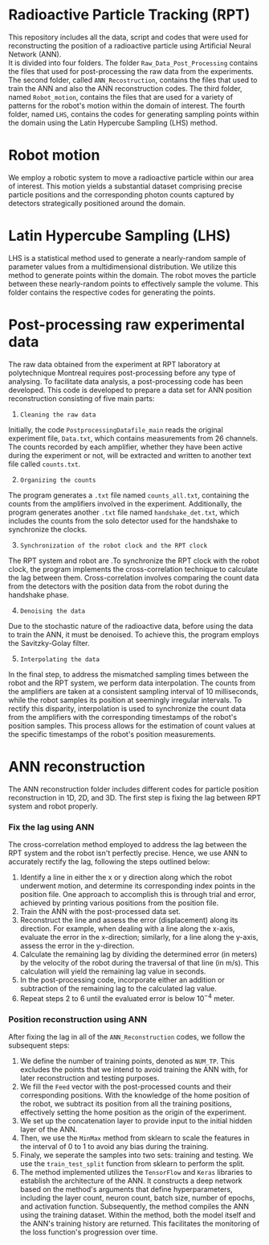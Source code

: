 # Radioactive Particle Tracking (RPT)

This repository includes all the data, script and codes that were used for reconstructing the position of a radioactive particle using Artificial Neural Network (ANN).\
It is divided into four folders. The folder `Raw_Data_Post_Processing` contains the files that used for post-processing the raw data from the experiments. The second folder, called `ANN_Recostruction`, contains the files that used to train the ANN and also the ANN reconstruction codes. The third folder, named `Robot_motion`, contains the files that are used for a variety of patterns for the robot's motion within the domain of interest. The fourth folder, named `LHS`, contains the codes for generating sampling points within the domain using the Latin Hypercube Sampling (LHS) method.

# Robot motion

We employ a robotic system to move a radioactive particle within our area of interest. This motion yields a substantial dataset comprising precise particle positions and the corresponding photon counts captured by detectors strategically positioned around the domain.

# Latin Hypercube Sampling (LHS)

LHS is a statistical method used to generate a nearly-random sample of parameter values from a multidimensional distribution. We utilize this method to generate points within the domain. The robot moves the particle between these nearly-random points to effectively sample the volume. This folder contains the respective codes for generating the points.

# Post-processing raw experimental data

The raw data obtained from the experiment at RPT laboratory at polytechnique Montreal requires post-processing before any type of analysing. To facilitate data analysis, a post-processing code has been developed. This code is developed to prepare a data set for ANN position reconstruction consisting of five main parts:
1. `Cleaning the raw data`
   
Initially, the code `PostprocessingDatafile_main` reads the original experiment file, `Data.txt`, which contains measurements from 26 channels. The counts recorded by each amplifier, whether they have been active during the experiment or not, will be extracted and written to another text file called `counts.txt`.

2. `Organizing the counts`
   
The program generates a `.txt` file named `counts_all.txt`, containing the counts from the amplifiers involved in the experiment. Additionally, the program generates another `.txt` file named `handshake_det.txt`, which includes the counts from the solo detector used for the handshake to synchronize the clocks.

3. `Synchronization of the robot clock and the RPT clock`
   
The RPT system and robot are .To synchronize the RPT clock with the robot clock, the program implements the cross-correlation technique to calculate the lag between them. Cross-correlation involves comparing the count data from the detectors with the position data from the robot during the handshake phase.

4. `Denoising the data`

Due to the stochastic nature of the radioactive data, before using the data to train the ANN, it must be denoised. To achieve this, the program employs the Savitzky-Golay filter.
 
5. `Interpolating the data`

In the final step, to address the mismatched sampling times between the robot and the RPT system, we perform data interpolation. The counts from the amplifiers are taken at a consistent sampling interval of 10 milliseconds, while the robot samples its position at seemingly irregular intervals. To rectify this disparity, interpolation is used to synchronize the count data from the amplifiers with the corresponding timestamps of the robot's position samples. This process allows for the estimation of count values at the specific timestamps of the robot's position measurements.


# ANN reconstruction

The ANN reconstruction folder includes different codes for particle position reconstruction in 1D, 2D, and 3D. The first step is fixing the lag between RPT system and robot properly.

### Fix the lag using ANN

The cross-correlation method employed to address the lag between the RPT system and the robot isn't perfectly precise. Hence, we use ANN to accurately rectify the lag, following the steps outlined below:
1. Identify a line in either the x or y direction along which the robot underwent motion, and determine its corresponding index points in the position file. One approach to accomplish this is through trial and error, achieved by printing various positions from the position file.
2. Train the ANN with the post-processed data set.
3. Reconstruct the line and assess the error (displacement) along its direction. For example, when dealing with a line along the x-axis, evaluate the error in the x-direction; similarly, for a line along the y-axis, assess the error in the y-direction.
4. Calculate the remaining lag by dividing the determined error (in meters) by the velocity of the robot during the traversal of that line (in m/s). This calculation will yield the remaining lag value in seconds.
5. In the post-processing code, incorporate either an addition or subtraction of the remaining lag to the calculated lag value.
6. Repeat steps 2 to 6 until the evaluated error is below $10^{-4}$ meter.

### Position reconstruction using ANN

After fixing the lag in all of the `ANN_Reconstruction` codes, we follow the subsequent steps:
1. We define the number of training points, denoted as `NUM_TP`. This excludes the points that we intend to avoid training the ANN with, for later reconstruction and testing purposes.
2. We fill the `Feed` vector with the post-processed counts and their corresponding positions. With the knowledge of the home position of the robot, we subtract its position from all the training positions, effectively setting the home position as the origin of the experiment.
3. We set up the concatenation layer to provide input to the initial hidden layer of the ANN.
4. Then, we use the `MinMax` method from sklearn to scale the features in the interval of 0 to 1 to avoid any bias during the training.
5. Finaly, we seperate the samples into two sets: training and testing. We use the `train_test_split` function from sklearn to perform the split.
6. The method implemented utilizes the `TensorFlow` and `Keras` libraries to establish the architecture of the ANN. It constructs a deep network based on the method's arguments that define hyperparameters, including the layer count, neuron count, batch size, number of epochs, and activation function. Subsequently, the method compiles the ANN using the training dataset. Within the method, both the model itself and the ANN's training history are returned. This facilitates the monitoring of the loss function's progression over time.

